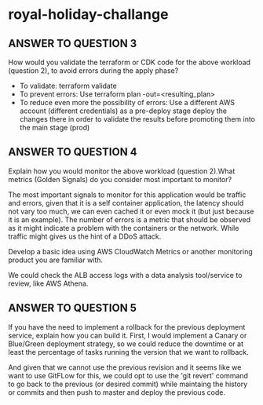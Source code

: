  # royal-holiday-challange

 ## ANSWER TO QUESTION 3
 How would you validate the terraform or CDK code for the above workload (question 2), to avoid errors during the apply phase?
 
 * To validate: terraform validate
 * To prevent errors: Use terraform plan -out=<resulting_plan>
 * To reduce even more the possibility of errors: Use a different AWS account (different credentials) as a pre-deploy stage deploy the changes there in order to validate the results before promoting them into the main stage (prod)   


## ANSWER TO QUESTION 4
 Explain how you would monitor the above workload (question 2).What metrics (Golden Signals) do you consider most important to monitor?

 The most important signals to monitor for this application would be traffic and errors, given that it is a self container application, the latency should not vary too much, we can even cached it or even mock it (but just because it is an example). The number of errors is a metric that should be observed as it might indicate a problem with the containers or the network. While traffic might gives us the hint of a DDoS attack. 

 Develop a basic idea using AWS CloudWatch Metrics or another monitoring product you are familiar with.
 
 We could check the ALB access logs with a data analysis tool/service to review, like AWS Athena. 


 ## ANSWER TO QUESTION 5
 If you have the need to implement a rollback for the previous deployment service, explain how you can build it.
 First, I would implement a Canary or Blue/Green deployment strategy, so we could reduce the downtime or at least the percentage of tasks running the version that we want to rollback.
 
 And given that we cannot use the previous revision and it seems like we want to use GitFLow for this, we could opt to use the 'git revert' command to go back to the previous (or desired commit) while maintaing the history or commits and then push to master and deploy the previous code.      

